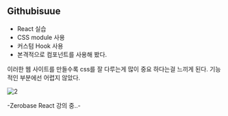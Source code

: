 ## Githubisuue

- React 실습
- CSS module 사용
- 커스텀 Hook 사용
- 본격적으로 컴포넌트를 사용해 봤다.
 
이러한 웹 사이트를 만들수록 css를 잘 다루는게 많이 중요 하다는걸 느끼게 된다. 기능적인 부분에선 어렵지 않았다. 


![2](https://user-images.githubusercontent.com/110772094/212719168-781672ce-1d66-49cd-90a1-8a9f44d322b5.PNG)


-Zerobase React 강의 중..-

